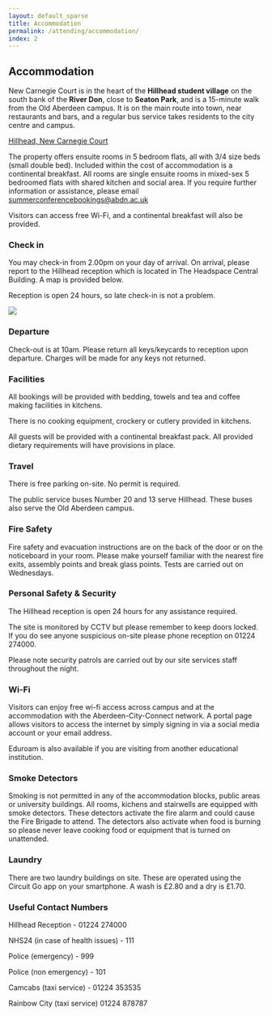 ```yaml
---
layout: default_sparse
title: Accommodation
permalink: /attending/accommodation/
index: 2
---
```


## Accommodation

New Carnegie Court is in the heart of the **Hillhead student village** on the south bank of the **River Don**, close to **Seaton Park**, and is a 15-minute walk from the Old Aberdeen campus. It is on the main route into town, near restaurants and bars, and a regular bus service takes residents to the city centre and campus.

[Hillhead, New Carnegie Court](https://www.abdn.ac.uk/accommodation/our-accommodation/new-carnegie-court)

The property offers ensuite rooms in 5 bedroom flats, all with 3/4 size beds (small double bed). Included within the cost of accommodation is a continental breakfast. All rooms are single ensuite rooms in mixed-sex 5 bedroomed flats with shared kitchen and social area. If you require further information or assistance, please email [summerconferencebookings@abdn.ac.uk](mailto:summerconferencebookings@abdn.ac.uk)

Visitors can access free Wi-Fi, and a continental breakfast will also be provided.
 
### Check in
You may check-in from 2.00pm on your day of arrival. On arrival, please report to the Hillhead reception which is located in The Headspace Central Building. A map is provided below.

Reception is open 24 hours, so late check-in is not a problem.

<img src="{{ site.baseurl }}/assets/images/venue/hillhead_reception.png" class="img-fluid" style="max-width: 100%;">
 
### Departure
Check-out is at 10am. Please return all keys/keycards to reception upon departure. Charges will be made for any keys not returned.
 
### Facilities
All bookings will be provided with bedding, towels and tea and coffee making facilities in kitchens.
 
There is no cooking equipment, crockery or cutlery provided in kitchens.
 
All guests will be provided with a continental breakfast pack. All provided dietary requirements will have provisions in place.
 
### Travel
There is free parking on-site. No permit is required.
 
The public service buses Number 20 and 13 serve Hillhead. These buses also serve the Old Aberdeen campus.
 
### Fire Safety
Fire safety and evacuation instructions are on the back of the door or on the noticeboard in your room. Please make yourself familiar with the nearest fire exits, assembly points and break glass points. Tests are carried out on Wednesdays.
 
### Personal Safety & Security
The Hillhead reception is open 24 hours for any assistance required.
 
The site is monitored by CCTV but please remember to keep doors locked. If you do see anyone suspicious on-site please phone reception on 01224 274000. 
 
Please note security patrols are carried out by our site services staff throughout the night.
 
### Wi-Fi
Visitors can enjoy free wi-fi access across campus and at the accommodation with the Aberdeen-City-Connect network. A portal page allows visitors to access the internet by simply signing in via a social media account or your email address.
 
Eduroam is also available if you are visiting from another educational institution.
 
### Smoke Detectors
Smoking is not permitted in any of the accommodation blocks, public areas or university buildings. All rooms, kichens and stairwells are equipped with smoke detectors. These detectors activate the fire alarm and could cause the Fire Brigade to attend. The detectors also activate when food is burning so please never leave cooking food or equipment that is turned on unattended.
 
### Laundry
There are two laundry buildings on site. These are operated using the Circuit Go app on your smartphone. A wash is £2.80 and a dry is £1.70.
 
### Useful Contact Numbers
Hillhead Reception - 01224 274000

NHS24 (in case of health issues) - 111

Police (emergency) - 999

Police (non emergency) - 101

Camcabs (taxi service) - 01224 353535

Rainbow City (taxi service) 01224 878787

<!-- 
The main accommodation for the {{ site.brand }} is provided by St Chad's College\*. At St Chad’s they pride themselves on their friendly, welcoming and attentive service.

{% include image.html post=page.path file="/assets/images/venue/st_chads_logo.png" format='width:50%' url="https://www.stchads.ac.uk" %}

Accommodation is situated in one of their historic houses on North Bailey, which are far older than their Georgian frontages suggest, some of which are approximately a 5 minute walk from the main college building and heading into town close to restaurants and bars.  Most houses have 3 floors which are accessible by stairs only.

All of their rooms are individual, clean, tastefully decorated and very often contain original features. Tea and coffee-making facilities are provided, as are towels, and rooms are en-suite.

Breakfast is served in the Moulsdale Hall from 08:00 – 09:30. A choice of Full English or Continental style breakfast is available. Their excellent chefs and friendly kitchen staff will be only too happy to help. 


{% include accommodation_carousel.html %}


<hr />

\* Please note the accommodation is subject to change depending on the availability of rooms and the number of attendees. The accommodation may alternatively be provided in alternative nearby venues.

\*\* Information is taken from St Chad's College website https://www.stchads.ac.uk/commercial/bed-breakfast/ and is subject to change. -->
